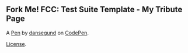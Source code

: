 Fork Me! FCC: Test Suite Template - My Tribute Page
---------------------------------------------------


A [Pen](https://codepen.io/dansegund/pen/dyybbLp) by [dansegund](https://codepen.io/dansegund) on [CodePen](https://codepen.io).

[License](https://codepen.io/dansegund/pen/dyybbLp/license).